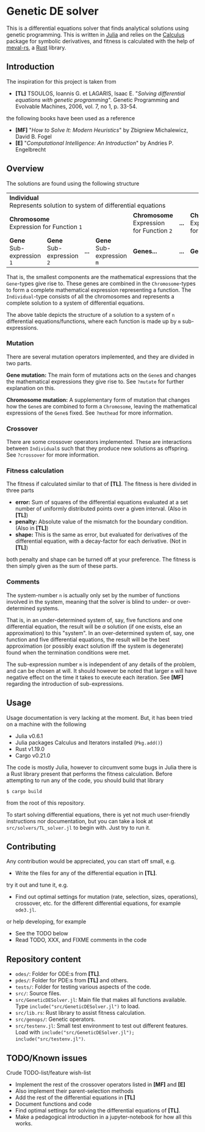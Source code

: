 # Genetic DE solver

This is a differential equations solver that finds analytical solutions using genetic programming. This is written in [Julia](https://github.com/JuliaLang/julia) and relies on the [Calculus](https://github.com/johnmyleswhite/Calculus.jl) package for symbolic derivatives, and fitness is calculated with the help of [meval-rs](https://github.com/rekka/meval-rs), a [Rust](https://www.rust-lang.org) library.

## Introduction

The inspiration for this project is taken from

* **[TL]** TSOULOS, Ioannis G. et LAGARIS, Isaac E. "*Solving differential equations with genetic programming*". Genetic Programming and Evolvable Machines, 2006, vol. 7, no 1, p. 33-54.

the following books have been used as a reference

* **[MF]** "*How to Solve It: Modern Heuristics*" by Zbigniew Michalewicz, David
B. Fogel
* **[E]** "*Computational Intelligence: An Introduction*" by Andries P.
Engelbrecht

## Overview

The solutions are found using the following structure

<table>
  <tr>
    <td colspan="13"><b>Individual</b><br/> Represents solution to system of differential equations </td>
  </tr>
  <tr>
    <td colspan="4"><b>Chromosome</b><br/> Expression for Function <code>1</code> </td>
    <td colspan="4"><b>Chromosome</b><br/> Expression for Function <code>2</code> </td>
    <td ><b>...</b></td>
    <td colspan="4"><b>Chromosome</b><br/> Expression for Function <code>n</code></td>
  </tr>
  <tr>
    <td><b>Gene</b><br/> Sub-expression <code>1</code> </td>
    <td><b>Gene</b><br/> Sub-expression <code>2</code> </td>
    <td><b>...</b></td>
    <td><b>Gene</b><br/> Sub-expression <code>m</code> </td>
    <td colspan="4"><b>Genes...</b></td>
    <td><b>...</b></td>
    <td colspan="4"><b>Genes...</b></td>
  </tr>
</table>

That is, the smallest components are the mathematical expressions that the `Gene`-types give rise to. These genes are combined in the `Chromosome`-types to form a complete mathematical expression representing a function. The `Individual`-type consists of all the chromosomes and represents a complete solution to a system of differential equations.

The above table depicts the structure of a solution to a system of `n` differential equations/functions, where each function is made up by `m` sub-expressions.

### Mutation

There are several mutation operators implemented, and they are divided in two parts.

**Gene mutation:** The main form of mutations acts on the `Gene`s and changes the mathematical expressions they give rise to. See `?mutate` for further explanation on this.

**Chromosome mutation:** A supplementary form of mutation that changes how the `Gene`s are combined to form a `Chromosome`, leaving the mathematical expressions of the `Gene`s fixed. See `?muthead` for more information.

### Crossover

There are some crossover operators implemented. These are interactions between `Individual`s such that they produce new solutions as offspring. See `?crossover` for more information.

### Fitness calculation

The fitness if calculated similar to that of **[TL]**. The fitness is here divided in three parts

* **error:** Sum of squares of the differential equations evaluated at a set number of uniformly distributed points over a given interval. (Also in **[TL]**)
* **penalty:** Absolute value of the mismatch for the boundary condition. (Also in **[TL]**)
* **shape:** This is the same as error, but evaluated for derivatives of the differential equation, with a decay-factor for each derivative. (Not in **[TL]**)

both penalty and shape can be turned off at your preference. The fitness is then simply given as the sum of these parts.

### Comments

The system-number `n` is actually only set by the number of functions involved in the system, meaning that the solver is blind to under- or over-determined systems.

That is, in an under-determined system of, say, five functions and one differential equation, the result will be *a* solution (if one exists, else an approximation) to this "system". In an over-determined system of, say, one function and five differential equations, the result will be the best approximation (or possibly exact solution iff the system is degenerate) found when the termination conditions were met.

The sub-expression number `m` is independent of any details of the problem, and can be chosen at will. It should however be noted that larger `m` will have negative effect on the time it takes to execute each iteration. See **[MF]** regarding the introduction of sub-expressions.

## Usage

Usage documentation is very lacking at the moment. But, it has been tried on a machine with the following

 * Julia v0.6.1
 * Julia packages Calculus and Iterators installed (`Pkg.add()`)
 * Rust v1.19.0
 * Cargo v0.21.0

The code is mostly Julia, however to circumvent some bugs in Julia there is a Rust library present that performs the fitness calculation. Before attempting to run any of the code, you should build that library

```$ cargo build```

from the root of this repository.

To start solving differential equations, there is yet not much user-friendly instructions nor documentation, but you can take a look at `src/solvers/TL_solver.jl` to begin with. Just try to run it.

## Contributing

Any contribution would be appreciated, you can start off small, e.g.

* Write the files for any of the differential equation in **[TL]**.

try it out and tune it, e.g.

* Find out optimal settings for mutation (rate, selection, sizes, operations), crossover, etc. for the different differential equations, for example `ode3.jl`.

or help developing, for example

* See the TODO below
* Read TODO, XXX, and FIXME comments in the code

## Repository content

* `odes/`: Folder for ODE:s from **[TL]**.
* `pdes/`: Folder for PDE:s from **[TL]** and others.
* `tests/`: Folder for testing various aspects of the code.
* `src/`: Source files.
* `src/GeneticDESolver.jl`: Main file that makes all functions available. Type `include("src/GeneticDESolver.jl")` to load.
* `src/lib.rs`: Rust library to assist fitness calculation.
* `src/genops/`: Genetic operators.
* `src/testenv.jl`: Small test environment to test out different features. Load with `include("src/GeneticDESolver.jl"); include("src/testenv.jl")`.

## TODO/Known issues

Crude TODO-list/feature wish-list

* Implement the rest of the crossover operators listed in **[MF]** and **[E]**
* Also implement their parent-selection methods
* Add the rest of the differential equations in **[TL]**
* Document functions and code
* Find optimal settings for solving the differential equations of **[TL]**.
* Make a pedagogical introduction in a jupyter-notebook for how all this works.
